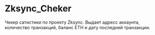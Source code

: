 # Zksync_Cheker
Чекер сатистики по проекту Zksync. Выдает адресс аккаунта, количество транзакций, баланс ETH  и дату последней транзакции.
